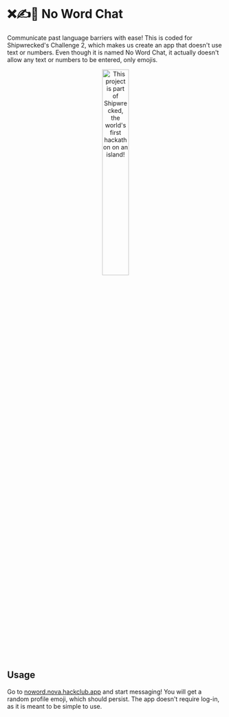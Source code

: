 # ❌✍️💬 No Word Chat
Communicate past language barriers with ease! This is coded for Shipwrecked's Challenge 2, which makes us create an app that doesn't use text or numbers. Even though it is named No Word Chat, it actually doesn't allow any text or numbers to be entered, only emojis.

<div align="center">
  <a href="https://shipwrecked.hackclub.com/?t=ghrm" target="_blank">
    <img src="https://hc-cdn.hel1.your-objectstorage.com/s/v3/739361f1d440b17fc9e2f74e49fc185d86cbec14_badge.png" 
         alt="This project is part of Shipwrecked, the world's first hackathon on an island!" 
         style="width: 35%;">
  </a>
</div>

## Usage
Go to [noword.nova.hackclub.app](https://noword.nova.hackclub.app) and start messaging! You will get a random profile emoji, which should persist. The app doesn't require log-in, as it is meant to be simple to use.